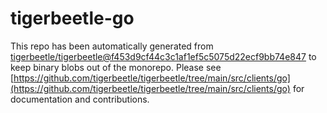 # tigerbeetle-go
This repo has been automatically generated from [tigerbeetle/tigerbeetle@f453d9cf44c3c1af1ef5c5075d22ecf9bb74e847](https://github.com/tigerbeetle/tigerbeetle/commit/f453d9cf44c3c1af1ef5c5075d22ecf9bb74e847) to keep binary blobs out of the monorepo. Please see [https://github.com/tigerbeetle/tigerbeetle/tree/main/src/clients/go](https://github.com/tigerbeetle/tigerbeetle/tree/main/src/clients/go) for documentation and contributions.

